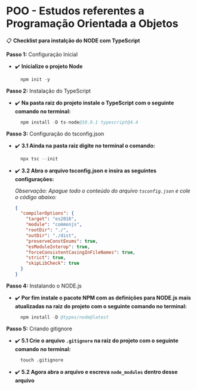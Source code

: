 # POO - Estudos referentes a Programação Orientada a Objetos

📋 **Checklist para instalção do NODE com TypeScript**

**Passo 1:** Configuração Inicial
- ✔️ **Inicialize o projeto Node**
    ```s
      npm init -y
    ```
**Passo 2:** Instalação do TypeScript
- ✔️ **Na pasta raiz do projeto instale o TypeScript com o seguinte comando no terminal:**
    ```s
      npm install -D ts-node@10.9.1 typescript@4.4
    ```
**Passo 3:** Configuração do tsconfig.json
- ✔️ **3.1 Ainda na pasta raiz digite no terminal o comando:**
    ```s
      npx tsc --init
    ```
- ✔️ **3.2 Abra o arquivo tsconfig.json e insira as seguintes configurações:**

  *Observação: Apague todo o conteúdo do arquivo `tsconfig.json` e cole o código abaixo:*

    ```json
    {
      "compilerOptions": {
        "target": "es2016",                                 
        "module": "commonjs",
        "rootDir": "./",
        "outDir": "./dist",
        "preserveConstEnums": true,
        "esModuleInterop": true,
        "forceConsistentCasingInFileNames": true,
        "strict": true,
        "skipLibCheck": true
      }
    }  
    ``` 
**Passo 4:** Instalando o NODE.js
- ✔️ **Por fim instale o pacote NPM com as definições para NODE.js mais atualizadas na raiz do projeto com o seguinte comando no terminal:**
    ```s
      npm install -D @types/node@latest
    ```
**Passo 5:** Criando gitignore
- ✔️ **5.1 Crie o arquivo `.gitignore` na raiz do projeto com o seguinte comando no terminal:**
    ```s
      touch .gitignore
    ```
- ✔️ **5.2 Agora abra o arquivo e escreva `node_modules` dentro desse arquivo**
    